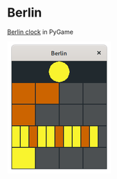 # Berlin

[Berlin clock](https://en.wikipedia.org/wiki/Mengenlehreuhr) in PyGame

![screenshot](https://github.com/mdoege/Berlin/raw/master/berlin.png "Berlin screenshot")

